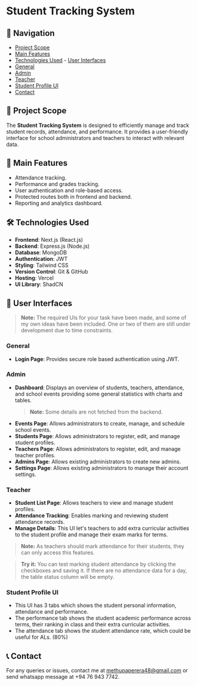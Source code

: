 # Student Tracking System

## 🧭 Navigation 
- [Project Scope](#-project-scope) 
- [Main Features](#-main-features) 
- [Technologies Used](#-technologies-used)  - [User Interfaces](#-user-interfaces) 
- [General](#general) 
- [Admin](#admin) 
- [Teacher](#teacher) 
- [Student Profile UI](#student-profile-ui) 
- [Contact](#-contact)

## 📌 Project Scope

The **Student Tracking System** is designed to efficiently manage and track student records, attendance, and performance. It provides a user-friendly interface for school administrators and teachers to interact with relevant data.

## 🚀 Main Features

-   Attendance tracking.
-   Performance and grades tracking.
-   User authentication and role-based access.
-   Protected routes both in frontend and backend.
-   Reporting and analytics dashboard.

## 🛠️ Technologies Used

-   **Frontend**: Next.js (React.js)
-   **Backend**: Express.js (Node.js)
-   **Database**: MongoDB
-   **Authentication**: JWT
-   **Styling**: Tailwind CSS
-   **Version Control**: Git & GitHub
-   **Hosting**: Vercel
-   **UI Library**: ShadCN

## 🎨 User Interfaces

> **Note:** The required UIs for your task have been made, and some of my own ideas have been included. One or two of them are still under development due to time constraints.

### General

-   **Login Page**: Provides secure role based authentication using JWT.

### Admin

-   **Dashboard**: Displays an overview of students, teachers, attendance, and school events providing some general statistics with charts and tables.
    > **Note:** Some details are not fetched from the backend.
-   **Events Page**: Allows administrators to create, manage, and schedule school events.
-   **Students Page**: Allows administrators to register, edit, and manage student profiles.
-   **Teachers Page**: Allows administrators to register, edit, and manage teacher profiles.
-   **Admins Page**: Allows existing administrators to create new admins.
-   **Settings Page**: Allows existing administrators to manage their account settings.

### Teacher

-   **Student List Page**: Allows teachers to view and manage student profiles.
-   **Attendance Tracking**: Enables marking and reviewing student attendance records.
-   **Manage Details**: This UI let's teachers to add extra curricular activities to the student profile and manage their exam marks for terms.

> **Note:** As teachers should mark attendance for their students, they can only access this features.

> **Try it:** You can test marking student attendance by clicking the checkboxes and saving it. If there are no attendance data for a day, the table status column will be empty.

### Student Profile UI

-   This UI has 3 tabs which shows the student personal information, attendance and performance.
-   The performance tab shows the student academic performance across terms, their ranking in class and their extra curricular activities.
-   The attendance tab shows the student attendance rate, which could be useful for ALs. (80%)

## 📞 Contact

For any queries or issues, contact me at methupaperera48@gmail.com or send whatsapp message at +94 76 943 7742.
